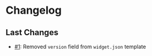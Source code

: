 # Changelog

## Last Changes

- [#1](https://github.com/LaxarJS/grunt-init-laxar-activity/issues/1): Removed `version` field from `widget.json` template
